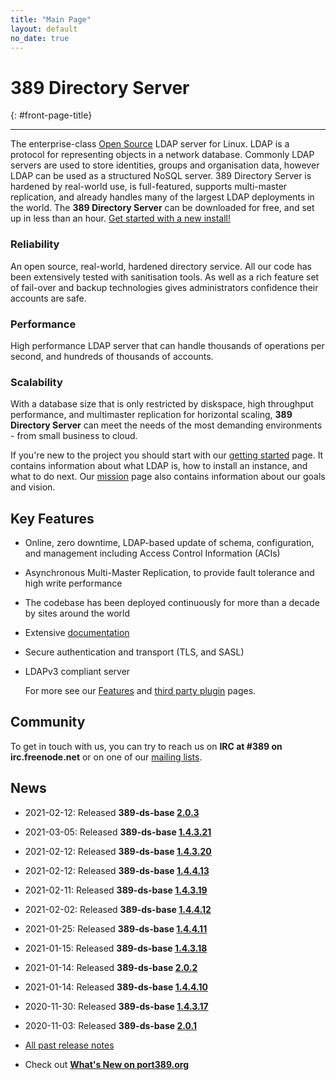 ```yaml
---
title: "Main Page"
layout: default
no_date: true
---
```


# 389 Directory Server
{: #front-page-title}

---

The enterprise-class [Open Source](docs/389ds/FAQ/licensing.html) LDAP server for Linux. LDAP is a
protocol for representing objects in a network database. Commonly LDAP servers are used to store
identities, groups and organisation data, however LDAP can be used as a structured NoSQL server.
389 Directory Server is hardened by real-world use, is full-featured, supports multi-master
replication, and already handles many of the largest LDAP deployments in the world.
The **389 Directory Server** can be downloaded for free, and set up in less than an hour.
[Get started with a new install!](/docs/389ds/howto/quickstart.html)


<div id="front-page-columns" class="container-fluid">
  <div class="row">
    <div class="col-xs-12 col-md-4">
      <h3 class="front-page-column-title">
        Reliability
      </h3>
      <p class="front-page-column-text">
        An open source, real-world, hardened directory service. All our code has been extensively tested with sanitisation tools. As well as a rich feature set of fail-over and backup technologies gives administrators confidence their accounts are safe.
      </p>
    </div>
    <div class="col-xs-12 col-md-4">
      <h3 class="front-page-column-title">
        Performance
      </h3>
      <p class="front-page-column-text">
        High performance LDAP server that can handle thousands of operations per second, and hundreds of thousands of accounts.
       </p>
    </div>
    <div class="col-xs-12 col-md-4">
      <h3 class="front-page-column-title">
        Scalability
      </h3>
      <p class="front-page-column-text">
        With a database size that is only restricted by diskspace, high throughput performance, and multimaster replication for horizontal scaling, <strong>389 Directory Server</strong> can meet the needs of the most demanding environments - from small business to cloud.
      </p>
    </div>
  </div>
</div>

If you're new to the project you should start with our [getting started](docs/389ds/howto/quickstart.html) page. It contains information about what LDAP is, how to install an instance, and what to do next. Our [mission](docs/389ds/FAQ/mission.html) page also contains information about our goals and vision.

## Key Features

-   Online, zero downtime, LDAP-based update of schema, configuration, and management including Access Control Information (ACIs)
-   Asynchronous Multi-Master Replication, to provide fault tolerance and high write performance
-   The codebase has been deployed continuously for more than a decade by sites around the world
-   Extensive [documentation](https://access.redhat.com/documentation/en-us/red_hat_directory_server/11/)
-   Secure authentication and transport (TLS, and SASL)
-   LDAPv3 compliant server

    For more see our [Features](docs/389ds/FAQ/features.html) and [third party plugin](docs/389ds/third-party.html) pages.

## Community

To get in touch with us, you can try to reach us on **IRC at \#389 on irc.freenode.net** or on one of our [mailing lists](docs/389ds/mailing-lists.html).

## News

<!-- Try to keep this list under 10 releases  -->
- 2021-02-12: Released **389-ds-base [2.0.3](docs/389ds/releases/release-2-0-3.html)**
- 2021-03-05: Released **389-ds-base [1.4.3.21](docs/389ds/releases/release-1-4-3-21.html)**
- 2021-02-12: Released **389-ds-base [1.4.3.20](docs/389ds/releases/release-1-4-3-20.html)**
- 2021-02-12: Released **389-ds-base [1.4.4.13](docs/389ds/releases/release-1-4-4-13.html)**
- 2021-02-11: Released **389-ds-base [1.4.3.19](docs/389ds/releases/release-1-4-3-19.html)**
- 2021-02-02: Released **389-ds-base [1.4.4.12](docs/389ds/releases/release-1-4-4-12.html)**
- 2021-01-25: Released **389-ds-base [1.4.4.11](docs/389ds/releases/release-1-4-4-11.html)**
- 2021-01-15: Released **389-ds-base [1.4.3.18](docs/389ds/releases/release-1-4-3-18.html)**
- 2021-01-14: Released **389-ds-base [2.0.2](docs/389ds/releases/release-2-0-2.html)**
- 2021-01-14: Released **389-ds-base [1.4.4.10](docs/389ds/releases/release-1-4-4-10.html)**
- 2020-11-30: Released **389-ds-base [1.4.3.17](docs/389ds/releases/release-1-4-3-17.html)**
- 2020-11-03: Released **389-ds-base [2.0.1](docs/389ds/releases/release-2-0-1.html)**


- [All past release notes](docs/389ds/releases/release-notes.html)

- Check out **[What's New on port389.org](whats_new.html)**


<br>
